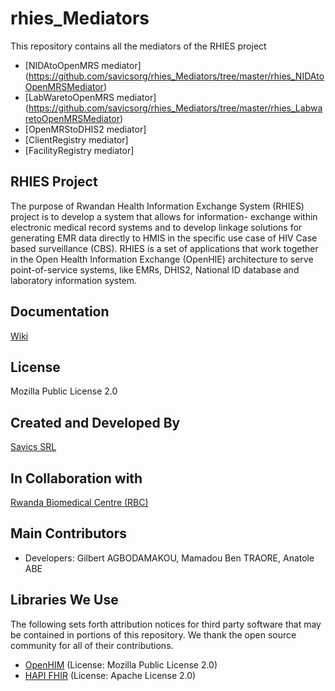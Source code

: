 # rhies_Mediators
This repository contains all the mediators of the RHIES project
* [NIDAtoOpenMRS mediator] (https://github.com/savicsorg/rhies_Mediators/tree/master/rhies_NIDAtoOpenMRSMediator)
* [LabWaretoOpenMRS mediator] (https://github.com/savicsorg/rhies_Mediators/tree/master/rhies_LabwaretoOpenMRSMediator)
* [OpenMRStoDHIS2 mediator]
* [ClientRegistry mediator]
* [FacilityRegistry mediator]

## RHIES Project
The purpose of Rwandan Health Information Exchange System (RHIES) project is to develop a system that allows for information- exchange within electronic medical record systems and to develop linkage solutions for generating EMR data directly to HMIS in the specific use case of HIV Case based surveillance (CBS). RHIES is a set of applications that work together in the Open Health Information Exchange (OpenHIE) architecture to serve point-of-service systems, like EMRs, DHIS2, National ID database and laboratory information system.

## Documentation
[Wiki](https://github.com/savicsorg/rhies_Mediators/wiki)

## License
Mozilla Public License 2.0

## Created and Developed By
[Savics SRL](https://savics.org)

## In Collaboration with
[Rwanda Biomedical Centre (RBC)](https://www.rbc.gov.rw/)

## Main Contributors
* Developers: Gilbert AGBODAMAKOU, Mamadou Ben TRAORE, Anatole ABE

## Libraries We Use
The following sets forth attribution notices for third party software that may be contained in portions of this repository. We thank the open source community for all of their contributions.

* [OpenHIM](http://openhim.org/) (License: Mozilla Public License 2.0)
* [HAPI FHIR](https://hapifhir.io/) (License: Apache License 2.0)
